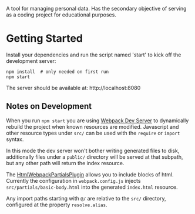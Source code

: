 
A tool for managing personal data. Has the secondary objective of serving as a
coding project for educational purposes.

# Getting Started

Install your dependencies and run the script named 'start' to kick off the
development server:

    npm install  # only needed on first run
    npm start

The server should be available at: http://localhost:8080

## Notes on Development

When you run `npm start` you are using [Webpack Dev Server] to dynamically
rebuild the project when known resources are modified. Javascript and other
resource types under `src/` can be used with the `require` or `import` syntax.

In this mode the dev server won't bother writing generated files to disk,
additionally files under a `public/` directory will be served at that subpath,
but any other path will return the index resource.

The [HtmlWebpackPartialsPlugin] allows you to include blocks of html. Currently
the configuration in `webpack.config.js` injects `src/partials/basic-body.html`
into the generated `index.html` resource.

Any import paths starting with `@/` are relative to the `src/` directory,
configured at the property `resolve.alias`.

[Webpack Dev Server]: https://github.com/webpack/webpack-dev-server
[HtmlWebpackPlugin]: https://webpack.js.org/plugins/html-webpack-plugin/
[HtmlWebpackPartialsPlugin]: https://github.com/colbyfayock/html-webpack-partials-plugin
